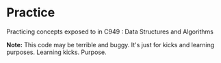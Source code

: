 #  Practice
<p>Practicing concepts exposed to in C949 : Data Structures and Algorithms</p>

**Note:** This code may be terrible and buggy. It's just for kicks and learning purposes. Learning kicks. Purpose.